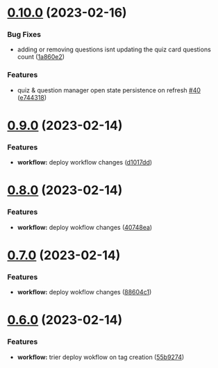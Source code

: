 # [0.10.0](https://github.com/SubxX/QuizRun/compare/v0.9.0...v0.10.0) (2023-02-16)


### Bug Fixes

* adding or removing questions isnt updating the quiz card questions count ([1a860e2](https://github.com/SubxX/QuizRun/commit/1a860e2af8a64695b8d3de04ab213f3a4f4b4044))


### Features

* quiz & question manager open state persistence on refresh [#40](https://github.com/SubxX/QuizRun/issues/40) ([e744318](https://github.com/SubxX/QuizRun/commit/e7443180645c6c0943591da6a268a1b6579f41c1))



# [0.9.0](https://github.com/SubxX/QuizRun/compare/v0.8.0...v0.9.0) (2023-02-14)


### Features

* **workflow:** deploy workflow changes ([d1017dd](https://github.com/SubxX/QuizRun/commit/d1017dd38aea3c2065f1a6a590d809a62c9d3abf))



# [0.8.0](https://github.com/SubxX/QuizRun/compare/v0.7.0...v0.8.0) (2023-02-14)


### Features

* **workflow:** deploy wokflow changes ([40748ea](https://github.com/SubxX/QuizRun/commit/40748ea94185ade9eb6f64d64c513dcf025717d9))



# [0.7.0](https://github.com/SubxX/QuizRun/compare/v0.6.0...v0.7.0) (2023-02-14)


### Features

* **workflow:** deploy wokflow changes ([88604c1](https://github.com/SubxX/QuizRun/commit/88604c11355c4b24248f199c0f15f94ad5fcd29b))



# [0.6.0](https://github.com/SubxX/QuizRun/compare/v0.5.0...v0.6.0) (2023-02-14)


### Features

* **workflow:** trier deploy wokflow on tag creation ([55b9274](https://github.com/SubxX/QuizRun/commit/55b92748f03f9e43ccb1e126a9abddb1e00a18fb))



